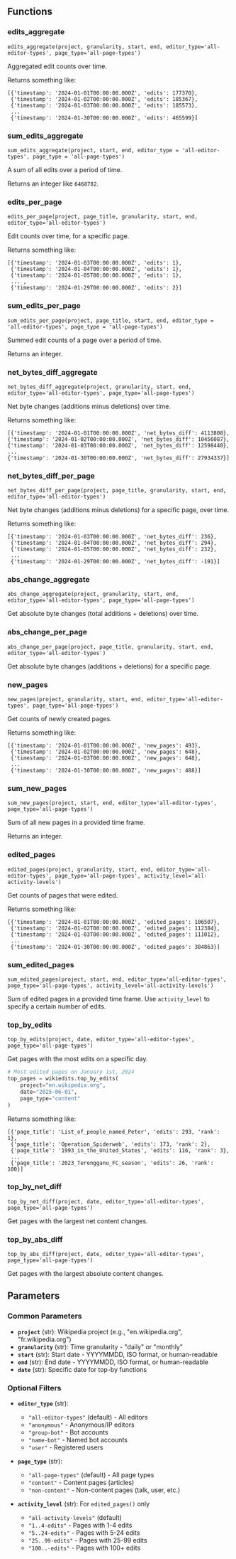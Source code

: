 ## Functions

### edits_aggregate
`edits_aggregate(project, granularity, start, end, editor_type='all-editor-types', page_type='all-page-types')`

Aggregated edit counts over time.

Returns something like:

```
[{'timestamp': '2024-01-01T00:00:00.000Z', 'edits': 177370},
 {'timestamp': '2024-01-02T00:00:00.000Z', 'edits': 185367},
 {'timestamp': '2024-01-03T00:00:00.000Z', 'edits': 185573},
 ...
 {'timestamp': '2024-01-30T00:00:00.000Z', 'edits': 465599}]
```

### sum_edits_aggregate
`sum_edits_aggregate(project, start, end, editor_type = 'all-editor-types', page_type = 'all-page-types')`

A sum of all edits over a period of time.

Returns an integer like `6468782`.

### edits_per_page
`edits_per_page(project, page_title, granularity, start, end, editor_type='all-editor-types')`

Edit counts over time, for a specific page.

Returns something like:

```
[{'timestamp': '2024-01-03T00:00:00.000Z', 'edits': 1},
 {'timestamp': '2024-01-04T00:00:00.000Z', 'edits': 1},
 {'timestamp': '2024-01-05T00:00:00.000Z', 'edits': 1},
 ... ,
 {'timestamp': '2024-01-29T00:00:00.000Z', 'edits': 2}]
```

### sum_edits_per_page
`sum_edits_per_page(project, page_title, start, end, editor_type = 'all-editor-types', page_type = 'all-page-types')`

Summed edit counts of a page over a period of time.

Returns an integer.

### net_bytes_diff_aggregate
`net_bytes_diff_aggregate(project, granularity, start, end, editor_type='all-editor-types', page_type='all-page-types')`

Net byte changes (additions minus deletions) over time.

Returns something like:

```
[{'timestamp': '2024-01-01T00:00:00.000Z', 'net_bytes_diff': 4113808},
{'timestamp': '2024-01-02T00:00:00.000Z', 'net_bytes_diff': 10456087},
{'timestamp': '2024-01-03T00:00:00.000Z', 'net_bytes_diff': 12598440},
...
{'timestamp': '2024-01-30T00:00:00.000Z', 'net_bytes_diff': 27934337}]
```

### net_bytes_diff_per_page

`net_bytes_diff_per_page(project, page_title, granularity, start, end, editor_type='all-editor-types')`

Net byte changes (additions minus deletions) for a specific page, over time.

Returns something like:

```
[{'timestamp': '2024-01-03T00:00:00.000Z', 'net_bytes_diff': 236},
 {'timestamp': '2024-01-04T00:00:00.000Z', 'net_bytes_diff': 294},
 {'timestamp': '2024-01-05T00:00:00.000Z', 'net_bytes_diff': 232},
 ...
 {'timestamp': '2024-01-29T00:00:00.000Z', 'net_bytes_diff': -191}]
```

### abs_change_aggregate
`abs_change_aggregate(project, granularity, start, end, editor_type='all-editor-types', page_type='all-page-types')`

Get absolute byte changes (total additions + deletions) over time.

### abs_change_per_page
`abs_change_per_page(project, page_title, granularity, start, end, editor_type='all-editor-types')`

Get absolute byte changes (additions + deletions) for a specific page.

### new_pages
`new_pages(project, granularity, start, end, editor_type='all-editor-types', page_type='all-page-types')`

Get counts of newly created pages.

Returns something like:

```
[{'timestamp': '2024-01-01T00:00:00.000Z', 'new_pages': 493},
 {'timestamp': '2024-01-02T00:00:00.000Z', 'new_pages': 648},
 {'timestamp': '2024-01-03T00:00:00.000Z', 'new_pages': 648},
 ...
 {'timestamp': '2024-01-30T00:00:00.000Z', 'new_pages': 488}]
```

### sum_new_pages
`sum_new_pages(project, start, end, editor_type='all-editor-types', page_type='all-page-types')`

Sum of all new pages in a provided time frame.

Returns an integer.

### edited_pages
`edited_pages(project, granularity, start, end, editor_type='all-editor-types', page_type='all-page-types', activity_level='all-activity-levels')`

Get counts of pages that were edited.

Returns something like:

```
[{'timestamp': '2024-01-01T00:00:00.000Z', 'edited_pages': 106507},
 {'timestamp': '2024-01-02T00:00:00.000Z', 'edited_pages': 112384},
 {'timestamp': '2024-01-03T00:00:00.000Z', 'edited_pages': 111012},
 ...
 {'timestamp': '2024-01-30T00:00:00.000Z', 'edited_pages': 384863}]
```

### sum_edited_pages
`sum_edited_pages(project, start, end, editor_type='all-editor-types', page_type='all-page-types', activity_level='all-activity-levels')`

Sum of edited pages in a provided time frame. Use `activity_level` to specify a certain number of edits.

### top_by_edits
`top_by_edits(project, date, editor_type='all-editor-types', page_type='all-page-types')`

Get pages with the most edits on a specific day.

```python
# Most edited pages on January 1st, 2024
top_pages = wikiedits.top_by_edits(
    project="en.wikipedia.org",
    date="2025-06-01",
    page_type="content"
)
```

Returns something like:

```
[{'page_title': 'List_of_people_named_Peter', 'edits': 293, 'rank': 1},
 {'page_title': 'Operation_Spiderweb', 'edits': 173, 'rank': 2},
 {'page_title': '1993_in_the_United_States', 'edits': 116, 'rank': 3},
 ...
 {'page_title': '2023_Terengganu_FC_season', 'edits': 26, 'rank': 100}]
```

### top_by_net_diff
`top_by_net_diff(project, date, editor_type='all-editor-types', page_type='all-page-types')`

Get pages with the largest net content changes.

### top_by_abs_diff
`top_by_abs_diff(project, date, editor_type='all-editor-types', page_type='all-page-types')`

Get pages with the largest absolute content changes.

## Parameters

### Common Parameters

- **`project`** (str): Wikipedia project (e.g., "en.wikipedia.org", "fr.wikipedia.org")
- **`granularity`** (str): Time granularity - "daily" or "monthly"
- **`start`** (str): Start date - YYYYMMDD, ISO format, or human-readable
- **`end`** (str): End date - YYYYMMDD, ISO format, or human-readable
- **`date`** (str): Specific date for top-by functions

### Optional Filters

- **`editor_type`** (str):
  - `"all-editor-types"` (default) - All editors
  - `"anonymous"` - Anonymous/IP editors
  - `"group-bot"` - Bot accounts
  - `"name-bot"` - Named bot accounts
  - `"user"` - Registered users

- **`page_type`** (str):
  - `"all-page-types"` (default) - All page types
  - `"content"` - Content pages (articles)
  - `"non-content"` - Non-content pages (talk, user, etc.)

- **`activity_level`** (str): For `edited_pages()` only
  - `"all-activity-levels"` (default)
  - `"1..4-edits"` - Pages with 1-4 edits
  - `"5..24-edits"` - Pages with 5-24 edits
  - `"25..99-edits"` - Pages with 25-99 edits
  - `"100..-edits"` - Pages with 100+ edits